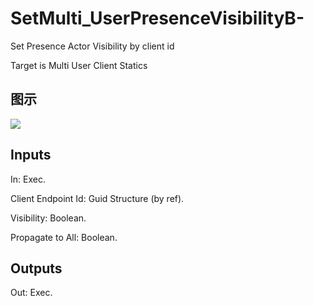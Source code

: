 # SetMulti_UserPresenceVisibilityB-

Set Presence Actor Visibility by client id

Target is Multi User Client Statics

## 图示

![]($-20221218-20102867.png)

## Inputs

In: Exec.

Client Endpoint Id: Guid Structure (by ref).

Visibility: Boolean.

Propagate to All: Boolean.  

## Outputs

Out: Exec.

